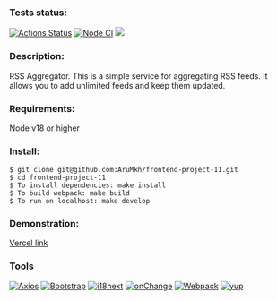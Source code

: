 ### Tests status:
[![Actions Status](https://github.com/AruMkh/frontend-project-11/actions/workflows/hexlet-check.yml/badge.svg)](https://github.com/AruMkh/frontend-project-11/actions)
[![Node CI](https://github.com/AruMkh/frontend-project-11/actions/workflows/nodejs.yml/badge.svg)](https://github.com/AruMkh/frontend-project-11/actions/workflows/nodejs.yml)
<a href="https://codeclimate.com/github/AruMkh/frontend-project-11/maintainability"><img src="https://api.codeclimate.com/v1/badges/36808bb3379ea50460a6/maintainability" /></a>

### Description:
RSS Aggregator.
This is a simple service for aggregating RSS feeds. It allows you to add unlimited feeds and keep them updated.

### Requirements:
Node v18 or higher

### Install:
    $ git clone git@github.com:AruMkh/frontend-project-11.git
    $ cd frontend-project-11
    $ To install dependencies: make install
    $ To build webpack: make build
    $ To run on localhost: make develop

### Demonstration:
<a href ="https://frontend-project-11-delta-tan.vercel.app/">Vercel link</a>

### Tools

[![Axios][Axios-badge]][Axios-url]
[![Bootstrap][Bootstrap-badge]][Bootstrap-url]
[![i18next][i18next-badge]][i18next-url]
[![onChange][onChange-badge]][onChange-url]
[![Webpack][Webpack-badge]][Webpack-url]
[![yup][yup-badge]][yup-url]

[Axios-badge]: https://img.shields.io/badge/Axios-5A29E4?style=flat&logo=i18next&logoColor=white
[Axios-url]: https://axios-http.com

[Bootstrap-badge]: https://img.shields.io/badge/Bootstrap-712CF9?style=flat&logo=bootstrap&logoColor=white
[Bootstrap-url]: https://getbootstrap.com

[i18next-badge]: https://img.shields.io/badge/i18next-26A69A?style=flat&logo=i18next&logoColor=white
[i18next-url]: https://www.i18next.com

[onChange-badge]: https://img.shields.io/badge/onChange-gray?style=flat&logoColor=white
[onChange-url]: https://github.com/jquense/yup

[Rss-badge]: https://img.shields.io/badge/rss-F88900?style=for-the-badge&logo=rss&logoColor=white
[Rss-url]: https://en.wikipedia.org/wiki/RSS

[Webpack-badge]: https://img.shields.io/badge/Webpack-1A6BAC?style=flat&logo=webpack&logoColor=white
[Webpack-url]: https://webpack.js.org

[yup-badge]: https://img.shields.io/badge/yup-gray?style=flat&logoColor=white
[yup-url]: https://github.com/sindresorhus/on-change
